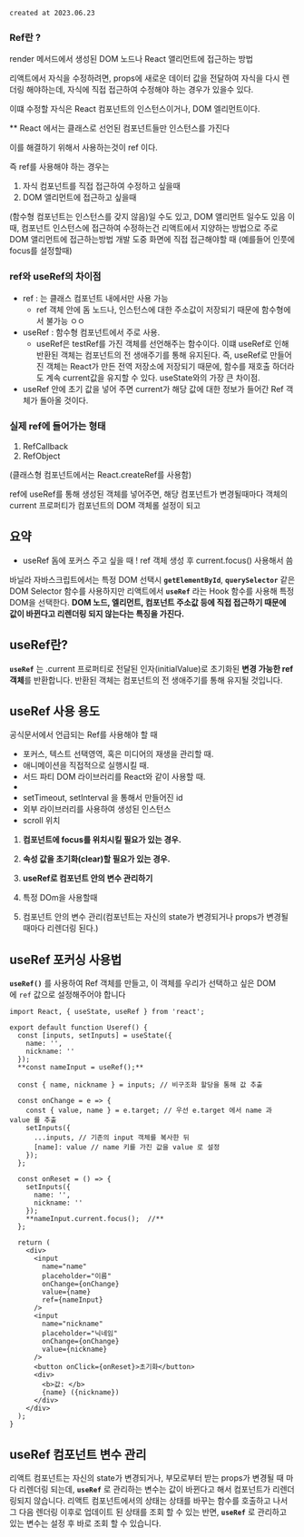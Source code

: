 `created at 2023.06.23`

### **Ref란 ?**

render 메서드에서 생성된 DOM 노드나 React 앨리먼트에 접근하는 방법

리액트에서 자식을 수정하려면, props에 새로운 데이터 값을 전달하여 자식을 다시 렌더링 해야하는데, 자식에 직접 접근하여 수정해야 하는 경우가 있을수 있다.

이떄 수정할 자식은 React 컴포넌트의 인스턴스이거나, DOM 엘리먼트이다.

\*\* React 에서는 클래스로 선언된 컴포넌트들만 인스턴스를 가진다

이를 해결하기 위해서 사용하는것이 ref 이다.

즉 ref를 사용해야 하는 경우는

1. 자식 컴포넌트를 직접 접근하여 수정하고 싶을때
2. DOM 앨리먼트에 접근하고 싶을때

(함수형 컴포넌트는 인스턴스를 갖지 않음)일 수도 있고, DOM 앨리먼트 일수도 있음 이때, 컴포넌트 인스턴스에 접근하여 수정하는건 리액트에서 지양하는 방법으로 주로 DOM 앨리먼트에 접근하는방법 개발 도중 화면에 직접 접근해야할 때 (예를들어 인풋에 focus를 설정할때)

### ref와 useRef의 차이점

- ref : 는 클래스 컴포넌트 내에서만 사용 가능
  - ref 객체 안에 돔 노드나, 인스턴스에 대한 주소값이 저장되기 때문에 함수형에서 불가능 ㅇㅇ
- useRef : 함수형 컴포넌트에서 주로 사용.
  - useRef은 testRef를 가진 객체를 선언해주는 함수이다. 이떄 useRef로 인해 반환된 객체는 컴포넌트의 전 생애주기를 통해 유지된다. 즉, useRef로 만들어진 객체는 React가 만든 전역 저장소에 저장되기 때문에, 함수를 재호출 하더라도 계속 current값을 유지할 수 있다. useState와의 가장 큰 차이점.
- useRef 안에 초기 값을 넣어 주면 current가 해당 값에 대한 정보가 들어간 Ref 객체가 돌아올 것이다.

### 실제 ref에 들어가는 형태

1. RefCallback
2. RefObject

(클래스형 컴포넌트에서는 React.createRef를 사용함)

ref에 useRef를 통해 생성된 객체를 넣어주면, 해당 컴포넌트가 변경될때마다 객체의 current 프로퍼티가 컴포넌트의 DOM 객체롤 설정이 되고

## 요약

- useRef 돔에 포커스 주고 싶을 때 ! ref 객체 생성 후 current.focus() 사용해서 씀

바닐라 자바스크립트에서는 특정 DOM 선택시 **`getElementById`**, **`querySelector`** 같은 DOM Selector 함수를 사용하지만 리액트에서 **`useRef`** 라는 Hook 함수를 사용해 특정 DOM을 선택한다. **DOM 노드, 엘리먼트, 컴포넌트 주소값 등에 직접 접근하기 때문에 값이 바뀐다고 리렌더링 되지 않는다는 특징을 가진다.**

## useRef란?

**`useRef`** 는 .current 프로퍼티로 전달된 인자(initialValue)로 초기화된 **변경 가능한 ref 객체**를 반환합니다. 반환된 객체는 컴포넌트의 전 생애주기를 통해 유지될 것입니다.

## useRef 사용 용도

공식문서에서 언급되는 Ref를 사용해야 할 때

- 포커스, 텍스트 선택영역, 혹은 미디어의 재생을 관리할 때.
- 애니메이션을 직접적으로 실행시킬 때.
- 서드 파티 DOM 라이브러리를 React와 같이 사용할 때.
-
- setTimeout, setInterval 을 통해서 만들어진 id
- 외부 라이브러리를 사용하여 생성된 인스턴스
- scroll 위치

1. **컴포넌트에 focus를 위치시킬 필요가 있는 경우.**
2. **속성 값을 초기화(clear)할 필요가 있는 경우.**
3. **useRef로 컴포넌트 안의 변수 관리하기**

4. 특정 DOm을 사용할때
5. 컴포넌트 안의 변수 관리(컴포넌트는 자신의 state가 변경되거나 props가 변경될때마다 리렌더링 된다.)

## useRef 포커싱 사용법

**`useRef()`** 를 사용하여 Ref 객체를 만들고, 이 객체를 우리가 선택하고 싶은 DOM 에 `ref` 값으로 설정해주어야 합니다

```tsx
import React, { useState, useRef } from 'react';

export default function Useref() {
  const [inputs, setInputs] = useState({
    name: '',
    nickname: ''
  });
  **const nameInput = useRef();**

  const { name, nickname } = inputs; // 비구조화 할당을 통해 값 추출

  const onChange = e => {
    const { value, name } = e.target; // 우선 e.target 에서 name 과 value 를 추출
    setInputs({
      ...inputs, // 기존의 input 객체를 복사한 뒤
      [name]: value // name 키를 가진 값을 value 로 설정
    });
  };

  const onReset = () => {
    setInputs({
      name: '',
      nickname: ''
    });
    **nameInput.current.focus();  //**
  };

  return (
    <div>
      <input
        name="name"
        placeholder="이름"
        onChange={onChange}
        value={name}
        ref={nameInput}
      />
      <input
        name="nickname"
        placeholder="닉네임"
        onChange={onChange}
        value={nickname}
      />
      <button onClick={onReset}>초기화</button>
      <div>
        <b>값: </b>
        {name} ({nickname})
      </div>
    </div>
  );
}
```

## useRef 컴포넌트 변수 관리

리액트 컴포넌트는 자신의 state가 변경되거나, 부모로부터 받는 props가 변경될 때 마다 리렌더링 되는데, **`useRef`** 로 관리하는 변수는 값이 바뀐다고 해서 컴포넌트가 리렌더링되지 않습니다. 리액트 컴포넌트에서의 상태는 상태를 바꾸는 함수를 호출하고 나서 그 다음 렌더링 이후로 업데이트 된 상태를 조회 할 수 있는 반면, **`useRef`** 로 관리하고 있는 변수는 설정 후 바로 조회 할 수 있습니다.
